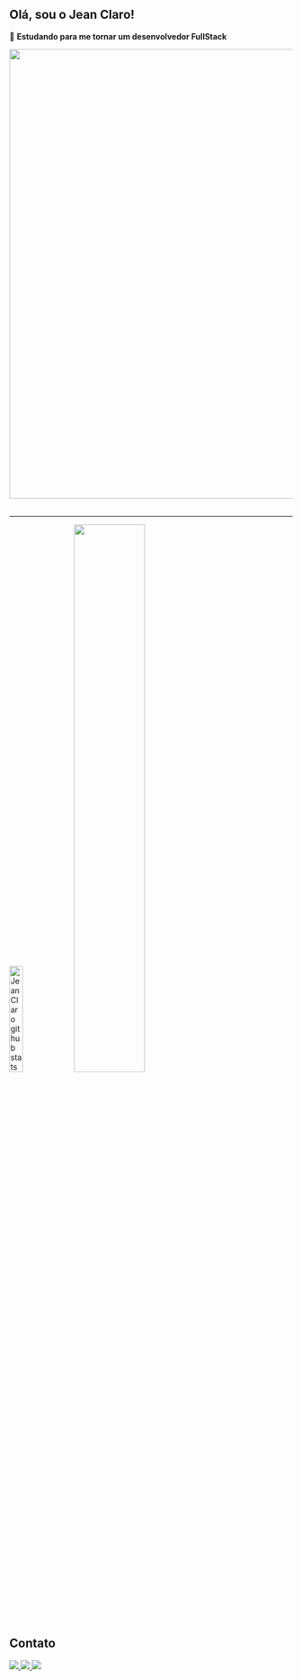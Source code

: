 ## Olá, sou o Jean Claro!
👀 **Estudando para me tornar um desenvolvedor FullStack**
<div>
  <img width="800" src="https://cdn.discordapp.com/attachments/1191939799716732960/1209918873718227044/Chill_Mario_Pixel_Jeff.gif?ex=65e8abc2&is=65d636c2&hm=d1889dc67a465bf2524d8d4e9cd7358bd0567676fb58d5c2a73ea0bda110dc5a&">
</div>

<br>
<hr>
<div>  
    <img width="22%" src="https://github-readme-stats.vercel.app/api/top-langs/?username=JeanClaroCode&langs_count=6&theme=dracula" alt="Jean Claro github stats" /> 
   <img width="50%" src="https://github-readme-stats.vercel.app/api?username=JeanClaroCode&show_icons=true&theme=dracula" />
</div>


## Contato
<div>
    <a href="mailto:jeanclaro16@gmail.com">
        <img src="https://img.shields.io/badge/Gmail-D14836?style=for-the-badge&logo=gmail&logoColor=white">
    </a>
    <a href="https://wa.me/61992689268">
        <img src="https://img.shields.io/badge/WhatsApp-25D366?style=for-the-badge&logo=whatsapp&logoColor=white">
    </a>
    <a href="https://www.linkedin.com/in/jeanclaro/">
        <img src="https://img.shields.io/badge/LinkedIn-0077B5?style=for-the-badge&logo=linkedin&logoColor=white">
    </a>
</div>
